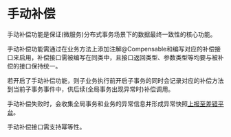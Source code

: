 # 手动补偿

手动补偿功能是保证(微服务)分布式事务场景下的数据最终一致性的核心功能。

手动补偿功能需通过在业务方法上添加注解@Compensable和编写对应的补偿接口来启用，补偿接口需被编写在同类中，且接口返回类型、参数类型等均要与被补偿的接口保持统一。

若开启了手动补偿功能，则子业务执行前开启子事务的同时会记录对应的补偿方法到当前子事务事件中，供后续(全局事务出现异常时)补偿调用。

手动补偿失败时，会收集全局事务和业务的异常信息并形成异常快照[上报至差错平台](../3.1_server_function/3.1.4_report_exception.md)。

手动补偿接口需支持幂等性。